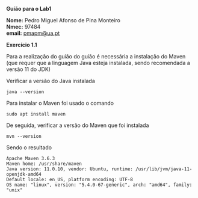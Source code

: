 **Guião para o Lab1**

**Nome:** Pedro Miguel Afonso de Pina Monteiro <br>
**Nmec:** 97484 <br>
**email:** pmapm@ua.pt

**Exercício 1.1**

Para a realização do guião do guião é necessária a instalação do Maven (que requer que a linguagem Java esteja instalada, sendo recomendada a versão 11 do JDK)

Verificar a versão do Java instalada
```
java --version
```

Para instalar o Maven foi usado o comando
```
sudo apt install maven
```

De seguida, verificar a versão do Maven que foi instalada 
```
mvn --version
```

Sendo o resultado
```
Apache Maven 3.6.3
Maven home: /usr/share/maven
Java version: 11.0.10, vendor: Ubuntu, runtime: /usr/lib/jvm/java-11-openjdk-amd64
Default locale: en_US, platform encoding: UTF-8
OS name: "linux", version: "5.4.0-67-generic", arch: "amd64", family: "unix"
```